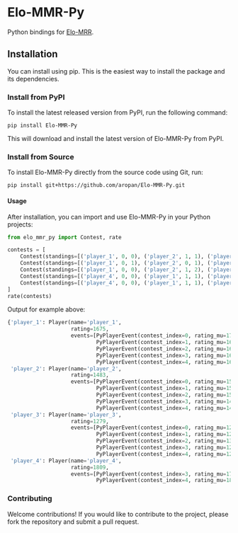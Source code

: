 # Elo-MMR-Py

Python bindings for [Elo-MRR](https://github.com/EbTech/Elo-MMR).

## Installation

You can install using pip. This is the easiest way to install the package and its dependencies.

### Install from PyPI

To install the latest released version from PyPI, run the following command:

```
pip install Elo-MMR-Py
```

This will download and install the latest version of Elo-MMR-Py from PyPI.

### Install from Source

To install Elo-MMR-Py directly from the source code using Git, run:


```
pip install git+https://github.com/aropan/Elo-MMR-Py.git
```

#### Usage

After installation, you can import and use Elo-MMR-Py in your Python projects:

```python
from elo_mmr_py import Contest, rate

contests = [
    Contest(standings=[('player_1', 0, 0), ('player_2', 1, 1), ('player_3', 2, 2)]),
    Contest(standings=[('player_1', 0, 1), ('player_2', 0, 1), ('player_3', 2, 2)]),
    Contest(standings=[('player_1', 0, 0), ('player_2', 1, 2), ('player_3', 1, 2)]),
    Contest(standings=[('player_4', 0, 0), ('player_1', 1, 1), ('player_2', 2, 2), ('player_3', 3, 3)]),
    Contest(standings=[('player_4', 0, 0), ('player_1', 1, 1), ('player_2', 2, 2), ('player_3', 3, 3)]),
]
rate(contests)
```

Output for example above:

```python
{'player_1': Player(name='player_1',
                    rating=1675,
                    events=[PyPlayerEvent(contest_index=0, rating_mu=1705, rating_sig=171, perf_score=1744, place=0),
                            PyPlayerEvent(contest_index=1, rating_mu=1663, rating_sig=130, perf_score=1618, place=0),
                            PyPlayerEvent(contest_index=2, rating_mu=1686, rating_sig=111, perf_score=1728, place=0),
                            PyPlayerEvent(contest_index=3, rating_mu=1678, rating_sig=100, perf_score=1660, place=1),
                            PyPlayerEvent(contest_index=4, rating_mu=1675, rating_sig=94, perf_score=1666, place=1)]),
 'player_2': Player(name='player_2',
                    rating=1483,
                    events=[PyPlayerEvent(contest_index=0, rating_mu=1500, rating_sig=171, perf_score=1500, place=1),
                            PyPlayerEvent(contest_index=1, rating_mu=1555, rating_sig=130, perf_score=1618, place=0),
                            PyPlayerEvent(contest_index=2, rating_mu=1500, rating_sig=111, perf_score=1393, place=1),
                            PyPlayerEvent(contest_index=3, rating_mu=1487, rating_sig=100, perf_score=1459, place=2),
                            PyPlayerEvent(contest_index=4, rating_mu=1483, rating_sig=94, perf_score=1471, place=2)]),
 'player_3': Player(name='player_3',
                    rating=1279,
                    events=[PyPlayerEvent(contest_index=0, rating_mu=1295, rating_sig=171, perf_score=1256, place=2),
                            PyPlayerEvent(contest_index=1, rating_mu=1270, rating_sig=130, perf_score=1242, place=2),
                            PyPlayerEvent(contest_index=2, rating_mu=1312, rating_sig=111, perf_score=1393, place=1),
                            PyPlayerEvent(contest_index=3, rating_mu=1291, rating_sig=100, perf_score=1240, place=3),
                            PyPlayerEvent(contest_index=4, rating_mu=1279, rating_sig=94, perf_score=1247, place=3)]),
 'player_4': Player(name='player_4',
                    rating=1809,
                    events=[PyPlayerEvent(contest_index=3, rating_mu=1767, rating_sig=171, perf_score=1819, place=0),
                            PyPlayerEvent(contest_index=4, rating_mu=1809, rating_sig=130, perf_score=1855, place=0)])}
```

### Contributing

Welcome contributions! If you would like to contribute to the project, please fork the repository and submit a pull request.
